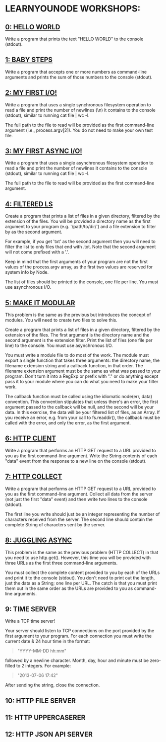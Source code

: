 # LEARNYOUNODE WORKSHOPS:

## [0: HELLO WORLD](./hello_world.js)
Write a program that prints the text "HELLO WORLD" to the console (stdout).

## [1: BABY STEPS](./baby_steps.js)
Write a program that accepts one or more numbers as command-line arguments and prints the sum of those numbers to the console (stdout).

## [2: MY FIRST I/O!](./first_io.js)
Write a program that uses a single synchronous filesystem operation to read a file and print the number of newlines (\n) it contains to the console (stdout), similar to running cat file | wc -l.

The full path to the file to read will be provided as the first command-line argument (i.e., process.argv[2]). You do not need to make your own test file.

## [3: MY FIRST ASYNC I/O!](./first_async_io.js)
Write a program that uses a single asynchronous filesystem operation to read a file and print the number of newlines it contains to the console (stdout), similar to running cat file | wc -l.

The full path to the file to read will be provided as the first command-line argument.

## [4: FILTERED LS](./filtered_ls.js)
Create a program that prints a list of files in a given directory, filtered by the extension of the files. You will be provided a directory name as the first argument to your program (e.g. '/path/to/dir/') and a file extension to filter by as the second argument.

For example, if you get 'txt' as the second argument then you will need to filter the list to only files that end with .txt. Note that the second argument will not come prefixed with a '.'.

Keep in mind that the first arguments of your program are not the first values of the process.argv array, as the first two values are reserved for system info by Node.

The list of files should be printed to the console, one file per line. You must use asynchronous I/O.

## [5: MAKE IT MODULAR](./make_it_modular.js)
This problem is the same as the previous but introduces the concept of modules. You will need to create two files to solve this.

Create a program that prints a list of files in a given directory, filtered by the extension of the files. The first argument is the directory name and the second argument is the extension filter. Print the list of files (one file per line) to the console. You must use asynchronous I/O.

You must write a module file to do most of the work. The module must export a single function that takes three arguments: the directory name, the filename extension string and a callback function, in that order. The filename extension argument must be the same as what was passed to your program. Don't turn it into a RegExp or prefix with "." or do anything except pass it to your module where you can do what you need to make your filter work.

The callback function must be called using the idiomatic node(err, data) convention. This convention stipulates that unless there's an error, the first argument passed to the callback will be null, and the second will be your data. In this exercise, the data will be your filtered list of files, as an Array. If you receive an error, e.g. from your call to fs.readdir(), the callback must be called with the error, and only the error, as the first argument.

## [6: HTTP CLIENT](./http_client.js)
Write a program that performs an HTTP GET request to a URL provided to you as the first command-line argument. Write the String contents of each "data" event from the response to a new line on the console (stdout).

## [7: HTTP COLLECT](./http_collect.js)
Write a program that performs an HTTP GET request to a URL provided to you as the first command-line argument. Collect all data from the server (not just the first "data" event) and then write two lines to the console (stdout).

The first line you write should just be an integer representing the number of characters received from the server. The second line should contain the complete String of characters sent by the server.

## [8: JUGGLING ASYNC](./juggling_async.js)
This problem is the same as the previous problem (HTTP COLLECT) in that you need to use http.get(). However, this time you will be provided with three URLs as the first three command-line arguments.

You must collect the complete content provided to you by each of the URLs and print it to the console (stdout). You don't need to print out the length, just the data as a String; one line per URL. The catch is that you must print them out in the same order as the URLs are provided to you as command-line arguments.

## 9: TIME SERVER
Write a TCP time server!

Your server should listen to TCP connections on the port provided by the first argument to your program. For each connection you must write the current date & 24 hour time in the format:

> "YYYY-MM-DD hh:mm"

followed by a newline character. Month, day, hour and minute must be zero-filled to 2 integers. For example:

> "2013-07-06 17:42"

After sending the string, close the connection.


## 10: HTTP FILE SERVER
## 11: HTTP UPPERCASERER
## 12: HTTP JSON API SERVER
